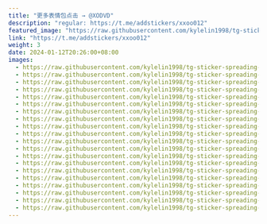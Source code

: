 ```yaml
---
title: "更多表情包点击 → @XODVD"
description: "regular: https://t.me/addstickers/xxoo012"
featured_image: "https://raw.githubusercontent.com/kylelin1998/tg-sticker-spreading-worldwide-images/main/img/626c1d1e-c363-47f1-b9a7-3eae3f27b805.jpg"
link: "https://t.me/addstickers/xxoo012"
weight: 3
date: 2024-01-12T20:26:00+08:00
images:
  - https://raw.githubusercontent.com/kylelin1998/tg-sticker-spreading-worldwide-images/main/img/626c1d1e-c363-47f1-b9a7-3eae3f27b805.jpg
  - https://raw.githubusercontent.com/kylelin1998/tg-sticker-spreading-worldwide-images/main/img/03168c7b-607b-487f-9aa4-101b98fcee68.jpg
  - https://raw.githubusercontent.com/kylelin1998/tg-sticker-spreading-worldwide-images/main/img/8b21660d-cfd9-4c60-a3bd-6929d5978226.jpg
  - https://raw.githubusercontent.com/kylelin1998/tg-sticker-spreading-worldwide-images/main/img/29442869-e173-4f13-8d93-285607f6b6bf.jpg
  - https://raw.githubusercontent.com/kylelin1998/tg-sticker-spreading-worldwide-images/main/img/5dd65aff-74bb-4467-a33b-2ecea3d75bce.jpg
  - https://raw.githubusercontent.com/kylelin1998/tg-sticker-spreading-worldwide-images/main/img/fc26f505-dd27-4b9c-8063-7dd2ff8b3c91.jpg
  - https://raw.githubusercontent.com/kylelin1998/tg-sticker-spreading-worldwide-images/main/img/c0922965-3f03-46b5-91f5-36697fba85f5.jpg
  - https://raw.githubusercontent.com/kylelin1998/tg-sticker-spreading-worldwide-images/main/img/78f4488e-a4f1-424a-8ccb-9d2a274ba3e2.jpg
  - https://raw.githubusercontent.com/kylelin1998/tg-sticker-spreading-worldwide-images/main/img/19ccc284-78ad-45d0-863d-916da14d185a.jpg
  - https://raw.githubusercontent.com/kylelin1998/tg-sticker-spreading-worldwide-images/main/img/e25b2cab-1a28-4928-bce9-2c4a04a1bb46.jpg
  - https://raw.githubusercontent.com/kylelin1998/tg-sticker-spreading-worldwide-images/main/img/25a6e4b9-922a-48ca-b6c0-15839cddba2a.jpg
  - https://raw.githubusercontent.com/kylelin1998/tg-sticker-spreading-worldwide-images/main/img/11b0864e-e4ed-4b9a-816b-a2e0e2f207a7.jpg
  - https://raw.githubusercontent.com/kylelin1998/tg-sticker-spreading-worldwide-images/main/img/96a8f7e3-2b33-4b07-81bb-b35bda0e014f.jpg
  - https://raw.githubusercontent.com/kylelin1998/tg-sticker-spreading-worldwide-images/main/img/2bc32c4f-72a4-4cae-adf4-b301db176733.jpg
  - https://raw.githubusercontent.com/kylelin1998/tg-sticker-spreading-worldwide-images/main/img/f8c7a92f-89df-42c5-bb5c-489fab6391d6.jpg
  - https://raw.githubusercontent.com/kylelin1998/tg-sticker-spreading-worldwide-images/main/img/4561d6d5-dbe1-4350-98da-5e5d02c2caf6.jpg
  - https://raw.githubusercontent.com/kylelin1998/tg-sticker-spreading-worldwide-images/main/img/aa9a66e7-f351-4f50-a69d-83fcae211ba4.jpg
  - https://raw.githubusercontent.com/kylelin1998/tg-sticker-spreading-worldwide-images/main/img/8e2756f4-20d5-46ee-aac2-0a484ed59ad7.jpg
  - https://raw.githubusercontent.com/kylelin1998/tg-sticker-spreading-worldwide-images/main/img/b3095136-2698-4b7e-b491-d76ee3cdaba8.jpg
  - https://raw.githubusercontent.com/kylelin1998/tg-sticker-spreading-worldwide-images/main/img/8431b289-b2da-446a-b93a-2fdb1c73f851.jpg
---
```

